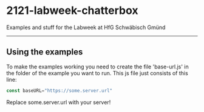 # 2121-labweek-chatterbox

Examples and stuff for the Labweek at HfG Schwäbisch Gmünd

---

## Using the examples

To make the examples working you need to create the file 'base-url.js' in the folder of the example you want to run. This js file just consists of this line:

``` javascript
const baseURL="https://some.server.url"   
```

Replace some.server.url with your server!
